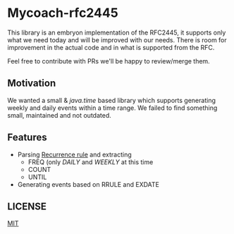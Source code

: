 # Mycoach-rfc2445
This library is an embryon implementation of the RFC2445, it supports only what we need today and will be improved with
our needs. There is room for improvement in the actual code and in what is supported from the RFC.

Feel free to contribute with PRs we'll be happy to review/merge them.

## Motivation
We wanted a small & *java.time* based library which supports generating weekly and daily events within a time range.
We failed to find something small, maintained and not outdated.

## Features
- Parsing [Recurrence rule](https://tools.ietf.org/html/rfc5545#section-3.3.10) and extracting
    - FREQ (only *DAILY* and *WEEKLY* at this time
    - COUNT
    - UNTIL
- Generating events based on RRULE and EXDATE

## LICENSE
[MIT](LICENSE)